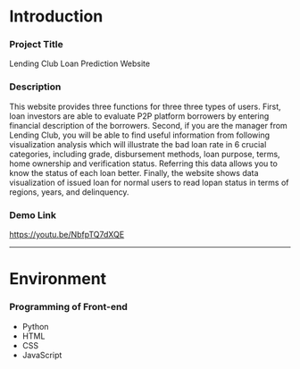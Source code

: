 # Introduction
### Project Title
Lending Club Loan Prediction Website

### Description
This website provides three functions for three three types of users. First, loan investors are able to evaluate P2P platform borrowers by entering financial description of the borrowers. Second, if you are the manager from Lending Club, you will be able to find useful information from following visualization analysis which will illustrate the bad loan rate in 6 crucial categories, including grade, disbursement methods, loan purpose, terms, home ownership and verification status. Referring this data allows you to know the status of each loan better. Finally, the website shows data visualization of issued loan for normal users to read lopan status in terms of regions, years, and delinquency.


### Demo Link
https://youtu.be/NbfpTQ7dXQE
___

# Environment
### Programming of Front-end
+ Python
+ HTML
+ CSS
+ JavaScript

